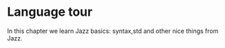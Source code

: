 # Language tour

In this chapter we learn Jazz basics: syntax,std and other nice things from Jazz.

